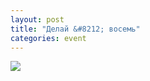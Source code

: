 ```yaml
---
layout: post
title: "Делай &#8212; восемь"
categories: event
---
```

![](https://pics.livejournal.com/quillcraft/pic/000wfypf)